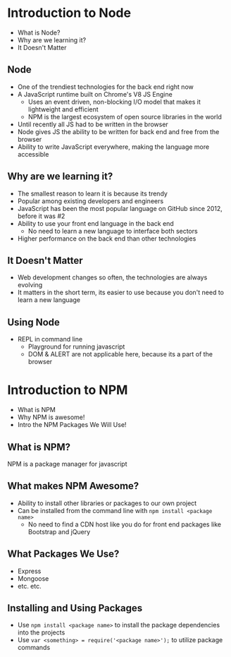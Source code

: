 # Introduction to Node
- What is Node?
- Why are we learning it?
- It Doesn't Matter

## Node
- One of the trendiest technologies for the back end right now
- A JavaScript runtime built on Chrome's V8 JS Engine
  - Uses an event driven, non-blocking I/O model that makes it lightweight and efficient
  - NPM is the largest ecosystem of open source libraries in the world
- Until recently all JS had to be written in the browser
- Node gives JS the ability to be written for back end and free from the browser
- Ability to write JavaScript everywhere, making the language more accessible

## Why are we learning it?
- The smallest reason to learn it is because its trendy
- Popular among existing developers and engineers
- JavaScript has been the most popular language on GitHub since 2012, before it was #2
- Ability to use your front end language in the back end
  - No need to learn a new language to interface both sectors
- Higher performance on the back end than other technologies

## It Doesn't Matter
- Web development changes so often, the technologies are always evolving
- It matters in the short term, its easier to use because you don't need to learn a new language

## Using Node
- REPL in command line
  - Playground for running javascript
  - DOM & ALERT are not applicable here, because its a part of the browser

# Introduction to NPM
- What is NPM
- Why NPM is awesome!
- Intro the NPM Packages We Will Use!

## What is NPM?
NPM is a package manager for javascript

## What makes NPM Awesome?
- Ability to install other libraries or packages to our own project
- Can be installed from the command line with ` npm install <package name> `
  - No need to find a CDN host like you do for front end packages like Bootstrap and jQuery

## What Packages We Use?
- Express
- Mongoose
- etc. etc.

## Installing and Using Packages
- Use ` npm install <package name> ` to install the package dependencies into the projects
- Use ` var <something> = require('<package name>'); ` to utilize package commands